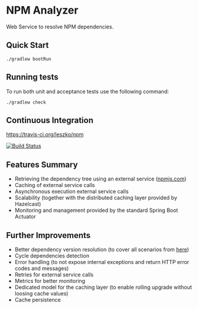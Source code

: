 # NPM Analyzer

Web Service to resolve NPM dependencies.

## Quick Start

```
./gradlew bootRun
```

## Running tests

To run both unit and acceptance tests use the following command:

```
./gradlew check
```

## Continuous Integration

<https://travis-ci.org/leszko/npm>

[![Build Status](https://travis-ci.org/leszko/npm.svg?branch=master)](https://travis-ci.org/leszko/npm)

## Features Summary

* Retrieving the dependency tree using an external service ([npmjs.com](npmjs.com))
* Caching of external service calls
* Asynchronous execution external service calls
* Scalability (together with the distributed caching layer provided by Hazelcast)
* Monitoring and management provided by the standard Spring Boot Actuator

## Further Improvements

* Better dependency version resolution (to cover all scenarios from [here](https://docs.npmjs.com/files/package.json#dependencies))
* Cycle dependencies detection
* Error handling (to not expose internal exceptions and return HTTP error codes and messages)
* Retries for external service calls
* Metrics for better monitoring
* Dedicated model for the caching layer (to enable rolling upgrade without loosing cache values)
* Cache persistence